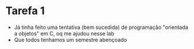 # Tarefa 1
* Já tinha feito uma tentativa (bem sucedida) de programação "orientada a objetos" em C, oq me ajudou nesse lab
* Que todos tenhamos um semestre abençoado
